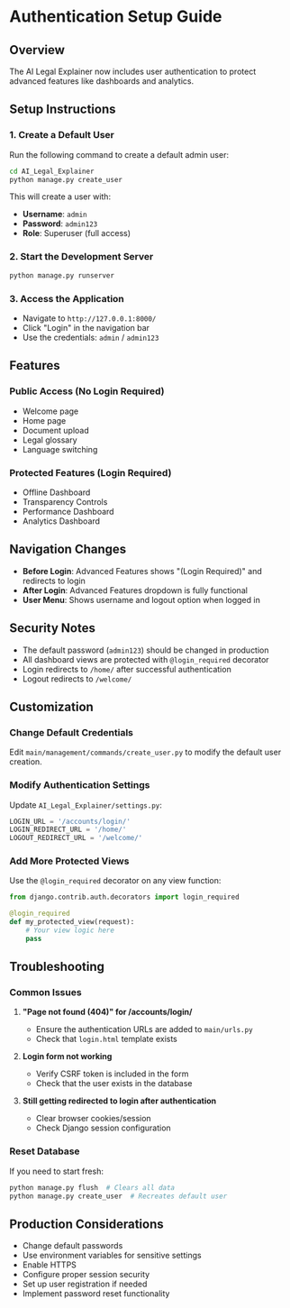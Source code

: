 # Authentication Setup Guide

## Overview
The AI Legal Explainer now includes user authentication to protect advanced features like dashboards and analytics.

## Setup Instructions

### 1. Create a Default User
Run the following command to create a default admin user:

```bash
cd AI_Legal_Explainer
python manage.py create_user
```

This will create a user with:
- **Username**: `admin`
- **Password**: `admin123`
- **Role**: Superuser (full access)

### 2. Start the Development Server
```bash
python manage.py runserver
```

### 3. Access the Application
- Navigate to `http://127.0.0.1:8000/`
- Click "Login" in the navigation bar
- Use the credentials: `admin` / `admin123`

## Features

### Public Access (No Login Required)
- Welcome page
- Home page
- Document upload
- Legal glossary
- Language switching

### Protected Features (Login Required)
- Offline Dashboard
- Transparency Controls
- Performance Dashboard
- Analytics Dashboard

## Navigation Changes

- **Before Login**: Advanced Features shows "(Login Required)" and redirects to login
- **After Login**: Advanced Features dropdown is fully functional
- **User Menu**: Shows username and logout option when logged in

## Security Notes

- The default password (`admin123`) should be changed in production
- All dashboard views are protected with `@login_required` decorator
- Login redirects to `/home/` after successful authentication
- Logout redirects to `/welcome/`

## Customization

### Change Default Credentials
Edit `main/management/commands/create_user.py` to modify the default user creation.

### Modify Authentication Settings
Update `AI_Legal_Explainer/settings.py`:
```python
LOGIN_URL = '/accounts/login/'
LOGIN_REDIRECT_URL = '/home/'
LOGOUT_REDIRECT_URL = '/welcome/'
```

### Add More Protected Views
Use the `@login_required` decorator on any view function:
```python
from django.contrib.auth.decorators import login_required

@login_required
def my_protected_view(request):
    # Your view logic here
    pass
```

## Troubleshooting

### Common Issues

1. **"Page not found (404)" for /accounts/login/**
   - Ensure the authentication URLs are added to `main/urls.py`
   - Check that `login.html` template exists

2. **Login form not working**
   - Verify CSRF token is included in the form
   - Check that the user exists in the database

3. **Still getting redirected to login after authentication**
   - Clear browser cookies/session
   - Check Django session configuration

### Reset Database
If you need to start fresh:
```bash
python manage.py flush  # Clears all data
python manage.py create_user  # Recreates default user
```

## Production Considerations

- Change default passwords
- Use environment variables for sensitive settings
- Enable HTTPS
- Configure proper session security
- Set up user registration if needed
- Implement password reset functionality

